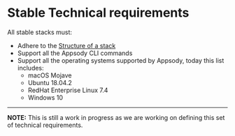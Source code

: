 # Stable Technical requirements

All stable stacks must:
- Adhere to the [Structure of a stack](https://github.com/appsody/website/blob/master/content/docs/stacks/stack-structure.md)
- Support all the Appsody CLI commands
- Support all the operating systems supported by Appsody, today this list includes:
    - macOS Mojave
    - Ubuntu 18.04.2
    - RedHat Enterprise Linux 7.4
    - Windows 10
---
**NOTE:** This is still a work in progress as we are working on defining this set of technical requirements.